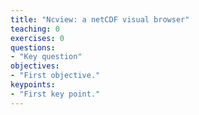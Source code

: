 ```yaml
---
title: "Ncview: a netCDF visual browser"
teaching: 0
exercises: 0
questions:
- "Key question"
objectives:
- "First objective."
keypoints:
- "First key point."
---
```

